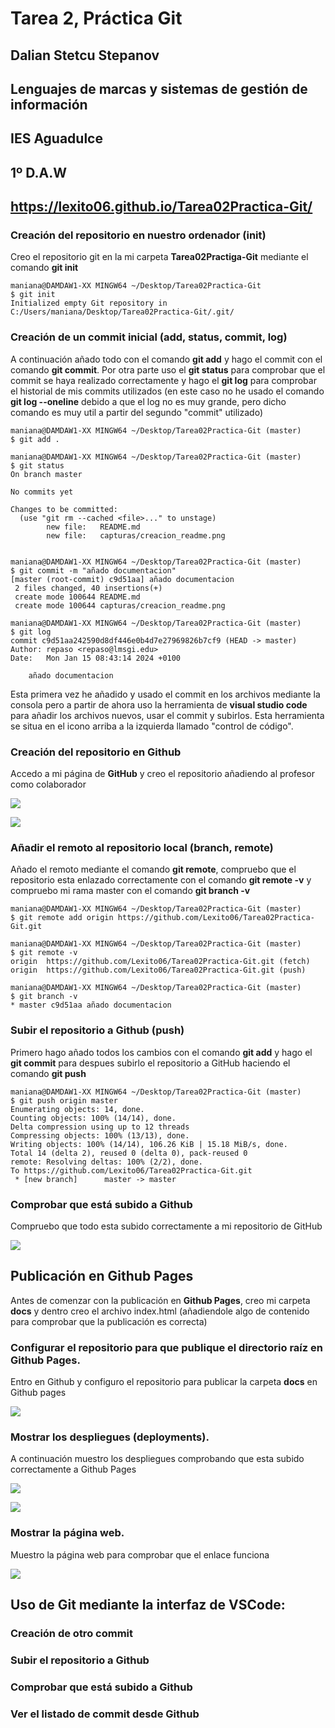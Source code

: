 # Tarea 2, Práctica Git

## Dalian Stetcu Stepanov
## Lenguajes de marcas y sistemas de gestión de información
## IES Aguadulce
## 1º D.A.W
## https://lexito06.github.io/Tarea02Practica-Git/

### Creación del repositorio en nuestro ordenador (init)

Creo el repositorio git en la mi carpeta **Tarea02Practiga-Git** mediante el comando **git init**
```
maniana@DAMDAW1-XX MINGW64 ~/Desktop/Tarea02Practica-Git
$ git init
Initialized empty Git repository in C:/Users/maniana/Desktop/Tarea02Practica-Git/.git/
```

### Creación de un commit inicial (add, status, commit, log)

A continuación añado todo con el comando **git add** y hago el commit con el comando **git commit**. Por otra parte uso el **git status** para comprobar que el commit se haya realizado correctamente y hago el **git log** para comprobar el historial de mis commits utilizados (en este caso no he usado el comando **git log --oneline** debido a que el log no es muy grande, pero dicho comando es muy util a partir del segundo "commit" utilizado)
```
maniana@DAMDAW1-XX MINGW64 ~/Desktop/Tarea02Practica-Git (master)
$ git add .

maniana@DAMDAW1-XX MINGW64 ~/Desktop/Tarea02Practica-Git (master)
$ git status
On branch master

No commits yet

Changes to be committed:
  (use "git rm --cached <file>..." to unstage)
        new file:   README.md
        new file:   capturas/creacion_readme.png


maniana@DAMDAW1-XX MINGW64 ~/Desktop/Tarea02Practica-Git (master)
$ git commit -m "añado documentacion"
[master (root-commit) c9d51aa] añado documentacion
 2 files changed, 40 insertions(+)
 create mode 100644 README.md
 create mode 100644 capturas/creacion_readme.png

maniana@DAMDAW1-XX MINGW64 ~/Desktop/Tarea02Practica-Git (master)
$ git log
commit c9d51aa242590d8df446e0b4d7e27969826b7cf9 (HEAD -> master)
Author: repaso <repaso@lmsgi.edu>
Date:   Mon Jan 15 08:43:14 2024 +0100

    añado documentacion
```

Esta primera vez he añadido y usado el commit en los archivos mediante la consola pero a partir de ahora uso la herramienta de **visual studio code** para añadir los archivos nuevos, usar el commit y subirlos. Esta herramienta se situa en el icono arriba a la izquierda llamado "control de código".

### Creación del repositorio en Github

Accedo a mi página de **GitHub** y creo el repositorio añadiendo al profesor como colaborador

![](capturas/creacion_repositorio.png)

![](capturas/añado_profe.png)

### Añadir el remoto al repositorio local (branch, remote)

Añado el remoto mediante el comando **git remote**, compruebo que el repositorio esta enlazado correctamente con el comando **git remote -v** y compruebo mi rama master con el comando **git branch -v**
```
maniana@DAMDAW1-XX MINGW64 ~/Desktop/Tarea02Practica-Git (master)
$ git remote add origin https://github.com/Lexito06/Tarea02Practica-Git.git

maniana@DAMDAW1-XX MINGW64 ~/Desktop/Tarea02Practica-Git (master)
$ git remote -v
origin  https://github.com/Lexito06/Tarea02Practica-Git.git (fetch)
origin  https://github.com/Lexito06/Tarea02Practica-Git.git (push)

maniana@DAMDAW1-XX MINGW64 ~/Desktop/Tarea02Practica-Git (master)
$ git branch -v
* master c9d51aa añado documentacion
```
### Subir el repositorio a Github (push)

Primero hago añado todos los cambios con el comando **git add** y hago el **git commit** para despues subirlo el repositorio a GitHub haciendo el comando **git push**

```
maniana@DAMDAW1-XX MINGW64 ~/Desktop/Tarea02Practica-Git (master)
$ git push origin master
Enumerating objects: 14, done.
Counting objects: 100% (14/14), done.
Delta compression using up to 12 threads
Compressing objects: 100% (13/13), done.
Writing objects: 100% (14/14), 106.26 KiB | 15.18 MiB/s, done.
Total 14 (delta 2), reused 0 (delta 0), pack-reused 0
remote: Resolving deltas: 100% (2/2), done.
To https://github.com/Lexito06/Tarea02Practica-Git.git
 * [new branch]      master -> master
```
### Comprobar que está subido a Github

Compruebo que todo esta subido correctamente a mi repositorio de GitHub

![](capturas/comprobacion.png)

## Publicación en Github Pages

Antes de comenzar con la publicación en **Github Pages**, creo mi carpeta **docs** y dentro creo el archivo index.html (añadiendole algo de contenido para comprobar que la publicación es correcta)

### Configurar el repositorio para que publique el directorio raíz en Github Pages.

Entro en Github y configuro el repositorio para publicar la carpeta **docs** en Github pages

![](capturas/git_pages.png)

### Mostrar los despliegues (deployments).

A continuación muestro los despliegues comprobando que esta subido correctamente a Github Pages

![](capturas/despliegues1.png)

![](capturas/despliegues2.png)

### Mostrar la página web.

Muestro la página web para comprobar que el enlace funciona

![](capturas/paginaweb.png)

## Uso de Git mediante la interfaz de VSCode:
### Creación de otro commit


### Subir el repositorio a Github

### Comprobar que está subido a Github

### Ver el listado de commit desde Github
